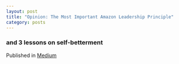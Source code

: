 ```yaml
---
layout: post
title: "Opinion: The Most Important Amazon Leadership Principle"
category: posts
---
```

### and 3 lessons on self-betterment

Published in [Medium](https://medium.com/@mackuntu/opinion-the-most-important-amazon-leadership-principle-ddb3b7ac89f5)
